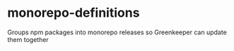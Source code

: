 # monorepo-definitions
Groups npm packages into monorepo releases so Greenkeeper can update them together
